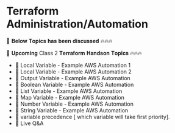 # Terraform Administration/Automation 

🎯 𝐁𝐞𝐥𝐨𝐰 𝐓𝐨𝐩𝐢𝐜𝐬 𝐡𝐚𝐬 𝐛𝐞𝐞𝐧 𝐝𝐢𝐬𝐜𝐮𝐬𝐬𝐞𝐝 🔥🔥🔥


🎯 𝐔𝐩𝐜𝐨𝐦𝐢𝐧𝐠 Class 2 𝐓𝐞𝐫𝐫𝐚𝐟𝐨𝐫𝐦 𝐇𝐚𝐧𝐝𝐬𝐨𝐧 𝐓𝐨𝐩𝐢𝐜𝐬 🔥🔥🔥

- 📌 Local Variable - Example AWS Automation 1
- 📌 Local Variable - Example AWS Automation 2
- 📌 Output Variable - Example AWS Automation
- 📌 Boolean Variable - Example AWS Automation
- 📌 List Variable - Example AWS Automation
- 📌 Map Variable - Example AWS Automation
- 📌 Number Variable - Example AWS Automation
- 📌 String Variable - Example AWS Automation
- 📌 variable precedence [ which variable will take first priority].
- 📌 Live Q&A

